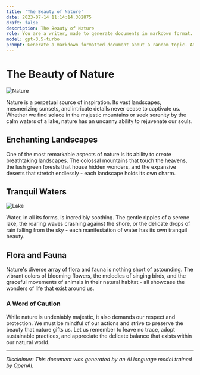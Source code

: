 ```yaml
---
title: 'The Beauty of Nature'
date: 2023-07-14 11:14:14.302875
draft: false
description: The Beauty of Nature
role: You are a writer, made to generate documents in markdown format. It is very important that all of the documents you generate are in valid markdown format.
model: gpt-3.5-turbo
prompt: Generate a markdown formatted document about a random topic. At the bottom, include a disclaimer explaining that the document was generated by you. The first line of the document should be the title. Make sure that the entire document is in proper markdown format, using a mix of various tags to make the document visually appealing.
---
```


# The Beauty of Nature

![Nature](https://images.pexels.com/photos/255441/pexels-photo-255441.jpeg)

Nature is a perpetual source of inspiration. Its vast landscapes, mesmerizing sunsets, and intricate details never cease to captivate us. Whether we find solace in the majestic mountains or seek serenity by the calm waters of a lake, nature has an uncanny ability to rejuvenate our souls.

## Enchanting Landscapes 

One of the most remarkable aspects of nature is its ability to create breathtaking landscapes. The colossal mountains that touch the heavens, the lush green forests that house hidden wonders, and the expansive deserts that stretch endlessly - each landscape holds its own charm.

## Tranquil Waters

![Lake](https://images.pexels.com/photos/298878/pexels-photo-298878.jpeg)

Water, in all its forms, is incredibly soothing. The gentle ripples of a serene lake, the roaring waves crashing against the shore, or the delicate drops of rain falling from the sky - each manifestation of water has its own tranquil beauty.

## Flora and Fauna

Nature's diverse array of flora and fauna is nothing short of astounding. The vibrant colors of blooming flowers, the melodies of singing birds, and the graceful movements of animals in their natural habitat - all showcase the wonders of life that exist around us.

### A Word of Caution

While nature is undeniably majestic, it also demands our respect and protection. We must be mindful of our actions and strive to preserve the beauty that nature gifts us. Let us remember to leave no trace, adopt sustainable practices, and appreciate the delicate balance that exists within our natural world.

---

*Disclaimer: This document was generated by an AI language model trained by OpenAI.*